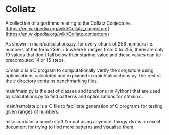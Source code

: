# Collatz
A collection of algorithms relating to the Collatz Conjecture.
[https://en.wikipedia.org/wiki/Collatz_conjecture](https://en.wikipedia.org/wiki/Collatz_conjecture)

As shown in main/calculations.py, for every chunk of 256 numbers i.e. numbers of the form 256n + k where k ranges from 0 to 255, there are only 19 values that don't fall below their starting value and these values can be precomputed 14 or 15 steps.

c/main.c is a C program to computationally verify the conjecture using optimisations calculated and explained in main/calculations.py
The rest of the c directory contains benchmarking files.

main/main.py is the set of classes and functions (in Python) that are used by calculations.py to find patterns and optimisations for c/main.c.

main/template.c is a C file to facilitate generation of C programs for testing given ranges of numbers.


misc contains a bunch stuff I'm not using anymore. thingy.xlsx is an excel document for trying to find more patterns and visualise them.